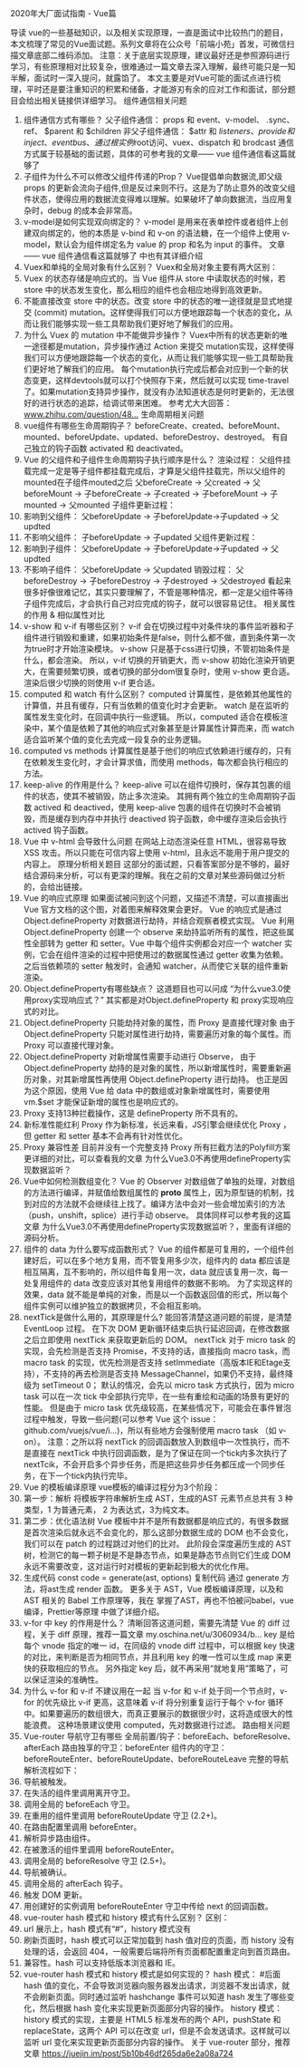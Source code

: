2020年大厂面试指南 - Vue篇

导读
vue的一些基础知识，以及相关实现原理，一直是面试中比较热门的题目，本文梳理了常见的Vue面试题。系列文章将在公众号「前端小苑」首发，可微信扫描文章底部二维码添加。
注意：关于底层实现原理，建议最好还是参照源码进行学习，有些原理相对比较复杂，很难通过一篇文章去深入理解，最终可能只是一知半解，面试时一深入提问，就露馅了。
本文主要是对Vue可能的面试点进行梳理，平时还是要注重知识的积累和储备，才能游刃有余的应对工作和面试，部分题目会给出相关链接供详细学习。
组件通信相关问题
1. 组件通信方式有哪些？
父子组件通信：
props 和 event、v-model、 .sync、 ref、 $parent 和 $children
非父子组件通信：
$attr 和 $listeners、 provide 和 inject、eventbus、通过根实例$root访问、vuex、dispatch 和 brodcast
通信方式属于较基础的面试题，具体的可参考我的文章—— vue 组件通信看这篇就够了
2. 子组件为什么不可以修改父组件传递的Prop？
Vue提倡单向数据流,即父级 props 的更新会流向子组件,但是反过来则不行。这是为了防止意外的改变父组件状态，使得应用的数据流变得难以理解。如果破坏了单向数据流，当应用复杂时，debug 的成本会非常高。
3. v-model是如何实现双向绑定的？
v-model 是用来在表单控件或者组件上创建双向绑定的，他的本质是 v-bind 和 v-on 的语法糖，在一个组件上使用 v-model，默认会为组件绑定名为 value 的 prop 和名为 input 的事件。
文章—— vue 组件通信看这篇就够了 中也有其详细介绍
4. Vuex和单纯的全局对象有什么区别？
Vuex和全局对象主要有两大区别：
1.	Vuex 的状态存储是响应式的。当 Vue 组件从 store 中读取状态的时候，若 store 中的状态发生变化，那么相应的组件也会相应地得到高效更新。
2.	不能直接改变 store 中的状态。改变 store 中的状态的唯一途径就是显式地提交 (commit) mutation。这样使得我们可以方便地跟踪每一个状态的变化，从而让我们能够实现一些工具帮助我们更好地了解我们的应用。
5. 为什么 Vuex 的 mutation 中不能做异步操作？
Vuex中所有的状态更新的唯一途径都是mutation，异步操作通过 Action 来提交 mutation实现，这样使得我们可以方便地跟踪每一个状态的变化，从而让我们能够实现一些工具帮助我们更好地了解我们的应用。
每个mutation执行完成后都会对应到一个新的状态变更，这样devtools就可以打个快照存下来，然后就可以实现 time-travel 了。如果mutation支持异步操作，就没有办法知道状态是何时更新的，无法很好的进行状态的追踪，给调试带来困难。 参考尤大大回答： www.zhihu.com/question/48…
生命周期相关问题
1. vue组件有哪些生命周期钩子？
beforeCreate、created、beforeMount、mounted、beforeUpdate、updated、beforeDestroy、destroyed。
<keep-alive> 有自己独立的钩子函数 activated 和 deactivated。
2. Vue 的父组件和子组件生命周期钩子执行顺序是什么？
渲染过程：
父组件挂载完成一定是等子组件都挂载完成后，才算是父组件挂载完，所以父组件的mounted在子组件mouted之后
父beforeCreate -> 父created -> 父beforeMount -> 子beforeCreate -> 子created -> 子beforeMount -> 子mounted -> 父mounted
子组件更新过程：
1.	影响到父组件： 父beforeUpdate -> 子beforeUpdate->子updated -> 父updted
2.	不影响父组件： 子beforeUpdate -> 子updated
父组件更新过程：
1.	影响到子组件： 父beforeUpdate -> 子beforeUpdate->子updated -> 父updted
2.	不影响子组件： 父beforeUpdate -> 父updated
销毁过程：
父beforeDestroy -> 子beforeDestroy -> 子destroyed -> 父destroyed
看起来很多好像很难记忆，其实只要理解了，不管是哪种情况，都一定是父组件等待子组件完成后，才会执行自己对应完成的钩子，就可以很容易记住。
相关属性的作用 & 相似属性对比
1. v-show 和 v-if 有哪些区别？
v-if 会在切换过程中对条件块的事件监听器和子组件进行销毁和重建，如果初始条件是false，则什么都不做，直到条件第一次为true时才开始渲染模块。
v-show 只是基于css进行切换，不管初始条件是什么，都会渲染。
所以，v-if 切换的开销更大，而 v-show 初始化渲染开销更大，在需要频繁切换，或者切换的部分dom很复杂时，使用 v-show 更合适。渲染后很少切换的则使用 v-if 更合适。
2. computed 和 watch 有什么区别？
computed 计算属性，是依赖其他属性的计算值，并且有缓存，只有当依赖的值变化时才会更新。
watch 是在监听的属性发生变化时，在回调中执行一些逻辑。
所以，computed 适合在模板渲染中，某个值是依赖了其他的响应式对象甚至是计算属性计算而来，而 watch 适合监听某个值的变化去完成一段复杂的业务逻辑。
3. computed vs methods
计算属性是基于他们的响应式依赖进行缓存的，只有在依赖发生变化时，才会计算求值，而使用 methods，每次都会执行相应的方法。
4. keep-alive 的作用是什么？
keep-alive 可以在组件切换时，保存其包裹的组件的状态，使其不被销毁，防止多次渲染。
其拥有两个独立的生命周期钩子函数 actived 和 deactived，使用 keep-alive 包裹的组件在切换时不会被销毁，而是缓存到内存中并执行 deactived 钩子函数，命中缓存渲染后会执行 actived 钩子函数。
5. Vue 中 v-html 会导致什么问题
在网站上动态渲染任意 HTML，很容易导致 XSS 攻击。所以只能在可信内容上使用 v-html，且永远不能用于用户提交的内容上。
原理分析相关题目
这部分的面试题，只看答案部分是不够的，最好结合源码来分析，可以有更深的理解。我在之前的文章对某些源码做过分析的，会给出链接。
1. Vue 的响应式原理
如果面试被问到这个问题，又描述不清楚，可以直接画出 Vue 官方文档的这个图，对着图来解释效果会更好。
 Vue 的响应式是通过 Object.defineProperty 对数据进行劫持，并结合观察者模式实现。 Vue 利用 Object.defineProperty 创建一个 observe 来劫持监听所有的属性，把这些属性全部转为 getter 和 setter。Vue 中每个组件实例都会对应一个 watcher 实例，它会在组件渲染的过程中把使用过的数据属性通过 getter 收集为依赖。之后当依赖项的 setter 触发时，会通知 watcher，从而使它关联的组件重新渲染。
2. Object.defineProperty有哪些缺点？
这道题目也可以问成 “为什么vue3.0使用proxy实现响应式？” 其实都是对Object.defineProperty 和 proxy实现响应式的对比。
1.	Object.defineProperty 只能劫持对象的属性，而 Proxy 是直接代理对象
由于 Object.defineProperty 只能对属性进行劫持，需要遍历对象的每个属性。而 Proxy 可以直接代理对象。
2.	Object.defineProperty 对新增属性需要手动进行 Observe， 由于 Object.defineProperty 劫持的是对象的属性，所以新增属性时，需要重新遍历对象，对其新增属性再使用 Object.defineProperty 进行劫持。 也正是因为这个原因，使用 Vue 给 data 中的数组或对象新增属性时，需要使用 vm.$set 才能保证新增的属性也是响应式的。
3.	Proxy 支持13种拦截操作，这是 defineProperty 所不具有的。
4.	新标准性能红利
Proxy 作为新标准，长远来看，JS引擎会继续优化 Proxy ，但 getter 和 setter 基本不会再有针对性优化。
5.	Proxy 兼容性差 目前并没有一个完整支持 Proxy 所有拦截方法的Polyfill方案
更详细的对比，可以查看我的文章 为什么Vue3.0不再使用defineProperty实现数据监听？
3. Vue中如何检测数组变化？
Vue 的 Observer 对数组做了单独的处理，对数组的方法进行编译，并赋值给数组属性的 __proto__ 属性上，因为原型链的机制，找到对应的方法就不会继续往上找了。编译方法中会对一些会增加索引的方法（push，unshift，splice）进行手动 observe。 具体同样可以参考我的这篇文章 为什么Vue3.0不再使用defineProperty实现数据监听？，里面有详细的源码分析。
4. 组件的 data 为什么要写成函数形式？
Vue 的组件都是可复用的，一个组件创建好后，可以在多个地方复用，而不管复用多少次，组件内的 data 都应该是相互隔离，互不影响的，所以组件每复用一次，data 就应该复用一次，每一处复用组件的 data 改变应该对其他复用组件的数据不影响。
为了实现这样的效果，data 就不能是单纯的对象，而是以一个函数返回值的形式，所以每个组件实例可以维护独立的数据拷贝，不会相互影响。
5. nextTick是做什么用的，其原理是什么?
能回答清楚这道问题的前提，是清楚 EventLoop 过程。
在下次 DOM 更新循环结束后执行延迟回调，在修改数据之后立即使用 nextTick 来获取更新后的 DOM。
nextTick 对于 micro task 的实现，会先检测是否支持 Promise，不支持的话，直接指向 macro task，而 macro task 的实现，优先检测是否支持 setImmediate（高版本IE和Etage支持），不支持的再去检测是否支持 MessageChannel，如果仍不支持，最终降级为 setTimeout 0；
默认的情况，会先以 micro task 方式执行，因为 micro task 可以在一次 tick 中全部执行完毕，在一些有重绘和动画的场景有更好的性能。
但是由于 micro task 优先级较高，在某些情况下，可能会在事件冒泡过程中触发，导致一些问题(可以参考 Vue 这个 issue：github.com/vuejs/vue/i…)，所以有些地方会强制使用 macro task （如 v-on）。
注意：之所以将 nextTick 的回调函数放入到数组中一次性执行，而不是直接在 nextTick 中执行回调函数，是为了保证在同一个tick内多次执行了 nextTcik，不会开启多个异步任务，而是把这些异步任务都压成一个同步任务，在下一个tick内执行完毕。
6. Vue 的模板编译原理
vue模板的编译过程分为3个阶段：
1.	第一步：解析
将模板字符串解析生成 AST，生成的AST 元素节点总共有 3 种类型，1 为普通元素， 2 为表达式，3为纯文本。
2.	第二步：优化语法树
Vue 模板中并不是所有数据都是响应式的，有很多数据是首次渲染后就永远不会变化的，那么这部分数据生成的 DOM 也不会变化，我们可以在 patch 的过程跳过对他们的比对。
此阶段会深度遍历生成的 AST 树，检测它的每一颗子树是不是静态节点，如果是静态节点则它们生成 DOM 永远不需要改变，这对运行时对模板的更新起到极大的优化作用。
3.	生成代码
const code = generate(ast, options)
复制代码
通过 generate 方法，将ast生成 render 函数。 更多关于 AST，Vue 模板编译原理，以及和 AST 相关的 Babel 工作原理等，我在 掌握了AST，再也不怕被问babel，vue编译，Prettier等原理 中做了详细介绍。
7. v-for 中 key 的作用是什么？
清晰回答这道问题，需要先清楚 Vue 的 diff 过程，关于 diff 原理，推荐一篇文章 my.oschina.net/u/3060934/b…
key 是给每个 vnode 指定的唯一 id，在同级的 vnode diff 过程中，可以根据 key 快速的对比，来判断是否为相同节点，并且利用 key 的唯一性可以生成 map 来更快的获取相应的节点。
另外指定 key 后，就不再采用“就地复用”策略了，可以保证渲染的准确性。
8. 为什么 v-for 和 v-if 不建议用在一起
当 v-for 和 v-if 处于同一个节点时，v-for 的优先级比 v-if 更高，这意味着 v-if 将分别重复运行于每个 v-for 循环中。如果要遍历的数组很大，而真正要展示的数据很少时，这将造成很大的性能浪费。
这种场景建议使用 computed，先对数据进行过滤。
路由相关问题
1. Vue-router 导航守卫有哪些
全局前置/钩子：beforeEach、beforeResolve、afterEach
路由独享的守卫：beforeEnter
组件内的守卫：beforeRouteEnter、beforeRouteUpdate、beforeRouteLeave
完整的导航解析流程如下：
1.	导航被触发。
2.	在失活的组件里调用离开守卫。
3.	调用全局的 beforeEach 守卫。
4.	在重用的组件里调用 beforeRouteUpdate 守卫 (2.2+)。
5.	在路由配置里调用 beforeEnter。
6.	解析异步路由组件。
7.	在被激活的组件里调用 beforeRouteEnter。
8.	调用全局的 beforeResolve 守卫 (2.5+)。
9.	导航被确认。
10.	调用全局的 afterEach 钩子。
11.	触发 DOM 更新。
12.	用创建好的实例调用 beforeRouteEnter 守卫中传给 next 的回调函数。
2. vue-router hash 模式和 history 模式有什么区别？
区别：
1.	url 展示上，hash 模式有“#”，history 模式没有
2.	刷新页面时，hash 模式可以正常加载到 hash 值对应的页面，而 history 没有处理的话，会返回 404，一般需要后端将所有页面都配置重定向到首页路由。
3.	兼容性。hash 可以支持低版本浏览器和 IE。
3. vue-router hash 模式和 history 模式是如何实现的？
hash 模式：
#后面 hash 值的变化，不会导致浏览器向服务器发出请求，浏览器不发出请求，就不会刷新页面。同时通过监听 hashchange 事件可以知道 hash 发生了哪些变化，然后根据 hash 变化来实现更新页面部分内容的操作。
history 模式：
history 模式的实现，主要是 HTML5 标准发布的两个 API，pushState 和 replaceState，这两个 API 可以在改变 url，但是不会发送请求。这样就可以监听 url 变化来实现更新页面部分内容的操作。
关于 vue-router 部分，推荐文章 https://juejin.im/post/5b10b46df265da6e2a08a724



